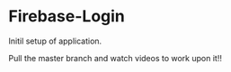 # Firebase-Login
Initil setup of application.

Pull the master branch and watch videos to work upon it!!
